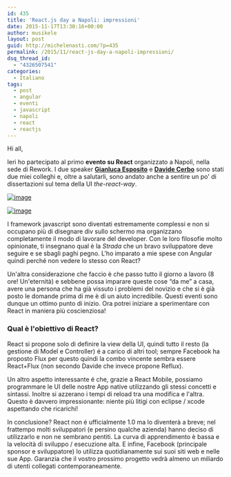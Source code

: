 ```yaml
---
id: 435
title: 'React.js day a Napoli: impressioni'
date: 2015-11-17T13:30:16+00:00
author: musikele
layout: post
guid: http://michelenasti.com/?p=435
permalink: /2015/11/react-js-day-a-napoli-impressioni/
dsq_thread_id:
  - "4326507541"
categories:
  - Italiano
tags:
  - post
  - angular
  - eventi
  - javascript
  - napoli
  - react
  - reactjs
---
```

Hi all,
  
Ieri ho partecipato al primo **evento su React** organizzato a Napoli, nella sede di Rework. I due speaker **[Gianluca Esposito](http://esposi.to)** e **[Davide Cerbo](https://www.linkedin.com/in/davidecerbo)** sono stati due miei colleghi e, oltre a salutarli, sono andato anche a sentire un po' di dissertazioni sul tema della UI _the-react-way_.

[<img class="alignnone size-full" title="wp-1447744161460" src="https://i2.wp.com/michelenasti.com/wp-content/uploads/2015/11/wpid-wp-14477441614602.jpg?w=920" alt="image" data-recalc-dims="1" />](https://i0.wp.com/michelenasti.com/wp-content/uploads/2015/11/wpid-wp-14477441614603.jpg)

[<img class="aligncenter size-full" title="wp-1447744190064" src="https://i0.wp.com/michelenasti.com/wp-content/uploads/2015/11/wpid-wp-14477441900642.jpg?w=920" alt="image" data-recalc-dims="1" />](https://i2.wp.com/michelenasti.com/wp-content/uploads/2015/11/wpid-wp-14477441900643.jpg)

I framework javascript sono diventati estremamente complessi e non si occupano più di disegnare div sullo schermo ma organizzano completamente il modo di lavorare del developer. Con le loro filosofie molto opinionate, ti insegnano qual è la _Strada_ che un bravo sviluppatore deve seguire e se sbagli paghi pegno. L'ho imparato a mie spese con Angular quindi perché non vedere lo stesso con React?

Un'altra considerazione che faccio è che passo tutto il giorno a lavoro (8 ore! Un'eternità) e sebbene possa imparare queste cose &#8220;da me&#8221; a casa, avere una persona che ha già vissuto i problemi del novizio e che si è già posto le domande prima di me è di un aiuto incredibile. Questi eventi sono dunque un ottimo punto di inizio. Ora potrei iniziare a sperimentare con React in maniera più coscienziosa!

### Qual è l'obiettivo di React?

React si propone solo di definire la view della UI, quindi tutto il resto (la gestione di Model e Controller) é a carico di altri tool; sempre Facebook ha proposto Flux per questo quindi la combo vincente sembra essere React+Flux (non secondo Davide che invece propone Reflux).

Un altro aspetto interessante é che, grazie a React Mobile, possiamo programmare le UI delle nostre App native utilizzando gli stessi concetti e sintassi. Inoltre si azzerano i tempi di reload tra una modifica e l'altra. Questo è davvero impressionante: niente più litigi con eclipse / xcode aspettando che ricarichi!

In conclusione? React non é ufficialmente 1.0 ma lo diventerà a breve; nel frattempo molti sviluppatori (e persino qualche azienda) hanno deciso di utilizzarlo e non ne sembrano pentiti. La curva di apprendimento è bassa e la velocità di sviluppo / esecuzione alta. E infine, Facebook (principale sponsor e sviluppatore) lo utilizza quotidianamente sui suoi siti web e nelle sue App. Garanzia che il vostro prossimo progetto vedrà almeno un miliardo di utenti collegati contemporaneamente.
